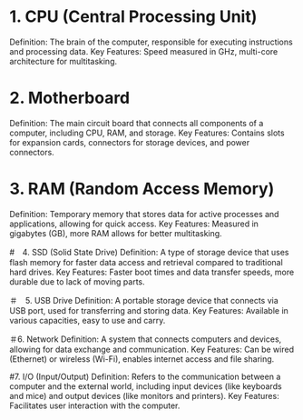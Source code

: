 # 1. CPU (Central Processing Unit)
Definition: The brain of the computer, responsible for executing instructions and processing data.
Key Features: Speed measured in GHz, multi-core architecture for multitasking.

# 2. Motherboard
Definition: The main circuit board that connects all components of a computer, including CPU, RAM, and storage.
Key Features: Contains slots for expansion cards, connectors for storage devices, and power connectors.

# 3. RAM (Random Access Memory)
Definition: Temporary memory that stores data for active processes and applications, allowing for quick access.
Key Features: Measured in gigabytes (GB), more RAM allows for better multitasking.

#　4. SSD (Solid State Drive)
Definition: A type of storage device that uses flash memory for faster data access and retrieval compared to traditional hard drives.
Key Features: Faster boot times and data transfer speeds, more durable due to lack of moving parts.

＃　5. USB Drive
Definition: A portable storage device that connects via USB port, used for transferring and storing data.
Key Features: Available in various capacities, easy to use and carry.

＃6. Network
Definition: A system that connects computers and devices, allowing for data exchange and communication.
Key Features: Can be wired (Ethernet) or wireless (Wi-Fi), enables internet access and file sharing.

#7. I/O (Input/Output)
Definition: Refers to the communication between a computer and the external world, including input devices (like keyboards and mice) and output devices (like monitors and printers).
Key Features: Facilitates user interaction with the computer.

